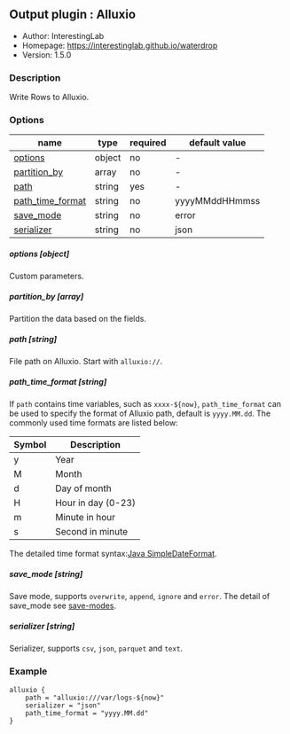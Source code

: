 ## Output plugin : Alluxio

* Author: InterestingLab
* Homepage: https://interestinglab.github.io/waterdrop
* Version: 1.5.0

### Description

Write Rows to Alluxio.

### Options

| name | type | required | default value |
| --- | --- | --- | --- |
| [options](#options-object) | object | no | - |
| [partition_by](#partition_by-array) | array | no | - |
| [path](#path-string) | string | yes | - |
| [path_time_format](#path_time_format-string) | string | no | yyyyMMddHHmmss |
| [save_mode](#save_mode-string) | string | no | error |
| [serializer](#serializer-string) | string | no | json |

##### options [object]

Custom parameters.

##### partition_by [array]

Partition the data based on the fields.

##### path [string]

File path on Alluxio. Start with `alluxio://`.

##### path_time_format [string]

If `path` contains time variables, such as `xxxx-${now}`, `path_time_format` can be used to specify the format of Alluxio path, default is `yyyy.MM.dd`. The commonly used time formats are listed below:


| Symbol | Description |
| --- | --- |
| y | Year |
| M | Month |
| d | Day of month |
| H | Hour in day (0-23) |
| m | Minute in hour |
| s | Second in minute |

The detailed time format syntax:[Java SimpleDateFormat](https://docs.oracle.com/javase/tutorial/i18n/format/simpleDateFormat.html).

##### save_mode [string]

Save mode, supports `overwrite`, `append`, `ignore` and `error`. The detail of save_mode see [save-modes](http://spark.apache.org/docs/2.2.0/sql-programming-guide.html#save-modes).

##### serializer [string]

Serializer, supports `csv`, `json`, `parquet` and `text`.


### Example

```
alluxio {
    path = "alluxio:///var/logs-${now}"
    serializer = "json"
    path_time_format = "yyyy.MM.dd"
}
```

